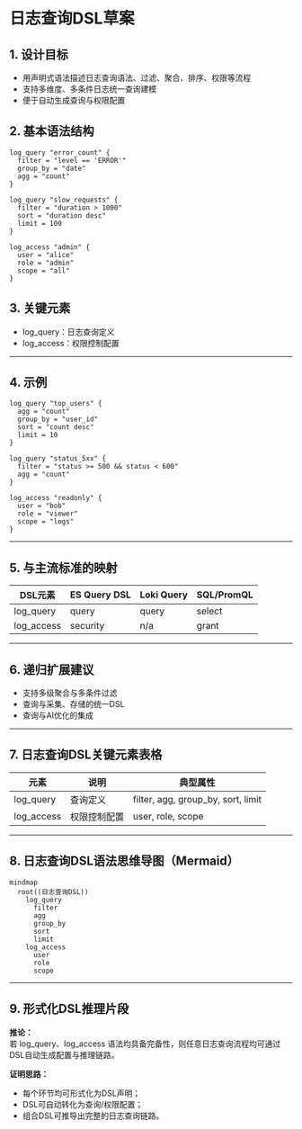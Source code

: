 # 日志查询DSL草案

## 1. 设计目标

- 用声明式语法描述日志查询语法、过滤、聚合、排序、权限等流程
- 支持多维度、多条件日志统一查询建模
- 便于自动生成查询与权限配置

## 2. 基本语法结构

```dsl
log_query "error_count" {
  filter = "level == 'ERROR'"
  group_by = "date"
  agg = "count"
}

log_query "slow_requests" {
  filter = "duration > 1000"
  sort = "duration desc"
  limit = 100
}

log_access "admin" {
  user = "alice"
  role = "admin"
  scope = "all"
}
```

## 3. 关键元素

- log_query：日志查询定义
- log_access：权限控制配置

---

## 4. 示例

```dsl
log_query "top_users" {
  agg = "count"
  group_by = "user_id"
  sort = "count desc"
  limit = 10
}

log_query "status_5xx" {
  filter = "status >= 500 && status < 600"
  agg = "count"
}

log_access "readonly" {
  user = "bob"
  role = "viewer"
  scope = "logs"
}
```

---

## 5. 与主流标准的映射

| DSL元素    | ES Query DSL | Loki Query | SQL/PromQL |
|------------|--------------|------------|------------|
| log_query  | query        | query      | select      |
| log_access | security     | n/a        | grant       |

---

## 6. 递归扩展建议

- 支持多级聚合与多条件过滤
- 查询与采集、存储的统一DSL
- 查询与AI优化的集成

---

## 7. 日志查询DSL关键元素表格

| 元素        | 说明           | 典型属性           |
|-------------|----------------|--------------------|
| log_query   | 查询定义       | filter, agg, group_by, sort, limit |
| log_access  | 权限控制配置   | user, role, scope  |

---

## 8. 日志查询DSL语法思维导图（Mermaid）

```mermaid
mindmap
  root((日志查询DSL))
    log_query
      filter
      agg
      group_by
      sort
      limit
    log_access
      user
      role
      scope
```

---

## 9. 形式化DSL推理片段

**推论：**  
若 log_query、log_access 语法均具备完备性，则任意日志查询流程均可通过DSL自动生成配置与推理链路。

**证明思路：**  

- 每个环节均可形式化为DSL声明；
- DSL可自动转化为查询/权限配置；
- 组合DSL可推导出完整的日志查询链路。
